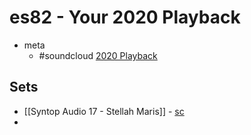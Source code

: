 # es82 - Your 2020 Playback
- meta
	- #soundcloud [2020 Playback](https://soundcloud.com/discover/sets/your-playback::e-s82:2020)

## Sets

- [[Syntop Audio 17 - Stellah Maris]] - [sc](https://soundcloud.com/syntop/stellah-maris-syntop-podcast)
- 